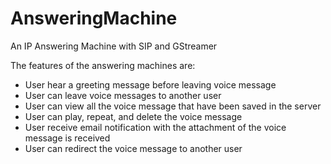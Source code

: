 # AnsweringMachine
An IP Answering Machine with SIP and GStreamer

The features of the answering machines are:
- User hear a greeting message before leaving voice message
- User can leave voice messages to another user
- User can view all the voice message that have been saved in the server
- User can play, repeat, and delete the voice message
- User receive email notification with the attachment of the voice message is received
- User can redirect the voice message to another user
